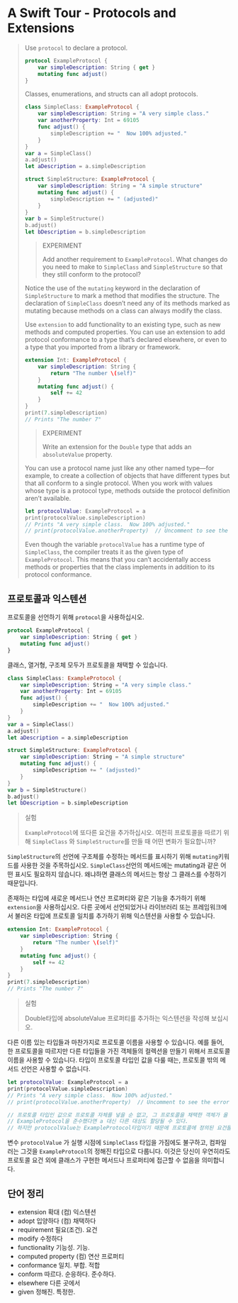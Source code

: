 # A Swift Tour - Protocols and Extensions

> Use `protocol` to declare a protocol.
>
> ``` swift
> protocol ExampleProtocol {
>     var simpleDescription: String { get }
>     mutating func adjust()
> }
> ```
>
> Classes, enumerations, and structs can all adopt protocols.
>
> ``` swift
> class SimpleClass: ExampleProtocol {
>     var simpleDescription: String = "A very simple class."
>     var anotherProperty: Int = 69105
>     func adjust() {
>         simpleDescription += "  Now 100% adjusted."
>     }
> }
> var a = SimpleClass()
> a.adjust()
> let aDescription = a.simpleDescription
> 
> struct SimpleStructure: ExampleProtocol {
>     var simpleDescription: String = "A simple structure"
>     mutating func adjust() {
>         simpleDescription += " (adjusted)"
>     }
> }
> var b = SimpleStructure()
> b.adjust()
> let bDescription = b.simpleDescription
> ```
>
> >  EXPERIMENT
> >
> > Add another requirement to `ExampleProtocol`. What changes do you need to make to `SimpleClass` and `SimpleStructure` so that they still conform to the protocol?
>
> Notice the use of the `mutating` keyword in the declaration of `SimpleStructure` to mark a method that modifies the structure. The declaration of `SimpleClass` doesn’t need any of its methods marked as mutating because methods on a class can always modify the class.
>
> Use `extension` to add functionality to an existing type, such as new methods and computed properties. You can use an extension to add protocol conformance to a type that’s declared elsewhere, or even to a type that you imported from a library or framework.
>
> ``` swift
> extension Int: ExampleProtocol {
>     var simpleDescription: String {
>         return "The number \(self)"
>     }
>     mutating func adjust() {
>         self += 42
>     }
> }
> print(7.simpleDescription)
> // Prints "The number 7"
> ```
>
> > EXPERIMENT
> >
> > Write an extension for the `Double` type that adds an `absoluteValue` property.
>
> You can use a protocol name just like any other named type—for example, to create a collection of objects that have different types but that all conform to a single protocol. When you work with values whose type is a protocol type, methods outside the protocol definition aren’t available.
>
> ``` swift
> let protocolValue: ExampleProtocol = a
> print(protocolValue.simpleDescription)
> // Prints "A very simple class.  Now 100% adjusted."
> // print(protocolValue.anotherProperty)  // Uncomment to see the error
> ```
>
> Even though the variable `protocolValue` has a runtime type of `SimpleClass`, the compiler treats it as the given type of `ExampleProtocol`. This means that you can’t accidentally access methods or properties that the class implements in addition to its protocol conformance.



## 프로토콜과 익스텐션

프로토콜을 선언하기 위해 `protocol`을 사용하십시오.

``` swift
protocol ExampleProtocol {
    var simpleDescription: String { get }
    mutating func adjust()
}
```

클래스, 열거형, 구조체 모두가 프로토콜을 채택할 수 있습니다.

``` swift
class SimpleClass: ExampleProtocol {
    var simpleDescription: String = "A very simple class."
    var anotherProperty: Int = 69105
    func adjust() {
        simpleDescription += "  Now 100% adjusted."
    }
}
var a = SimpleClass()
a.adjust()
let aDescription = a.simpleDescription

struct SimpleStructure: ExampleProtocol {
    var simpleDescription: String = "A simple structure"
    mutating func adjust() {
        simpleDescription += " (adjusted)"
    }
}
var b = SimpleStructure()
b.adjust()
let bDescription = b.simpleDescription
```

> 실험
>
> `ExampleProtocol`에 또다른 요건을 추가하십시오. 여전히 프로토콜을 따르기 위해 `SimpleClass` 와 `SimpleStructure`를 만들 때 어떤 변화가 필요합니까?

`SimpleStructure`의 선언에 구조체를 수정하는 메서드를 표시하기 위해 `mutating`키워드를 사용한 것을 주목하십시오. `SimpleClass`선언의 메서드에는 mutating과 같은 어떤 표시도 필요하지 않습니다. 왜냐하면 클래스의 메서드는 항상 그 클래스를 수정하기 때문입니다.

존재하는 타입에 새로운 메서드나 연산 프로퍼티와 같은 기능을 추가하기 위해 `extension`을 사용하십시오. 다른 곳에서 선언되었거나 라이브러리 또는 프레임워크에서 불러온 타입에 프로토콜 일치를 추가하기 위해 익스텐션을 사용할 수 있습니다.

``` swift
extension Int: ExampleProtocol {
    var simpleDescription: String {
        return "The number \(self)"
    }
    mutating func adjust() {
        self += 42
    }
}
print(7.simpleDescription)
// Prints "The number 7"
```

> 실험
>
> Double타입에 absoluteValue 프로퍼티를 추가하는 익스텐션을 작성해 보십시오.

다른 이름 있는 타입들과 마찬가지로 프로토콜 이름을 사용할 수 있습니다. 예를 들어, 한 프로토콜을 따르지만 다른 타입들을 가진 객체들의 컬렉션을 만들기 위해서 프로토콜 이름을 사용할 수 있습니다. 타입이 프로토콜 타입인 값을 다룰 때는, 프로토콜 밖의 메서드 선언은 사용할 수 없습니다.

``` swift
let protocolValue: ExampleProtocol = a
print(protocolValue.simpleDescription)
// Prints "A very simple class.  Now 100% adjusted."
// print(protocolValue.anotherProperty)  // Uncomment to see the error

// 프로토콜 타입인 값으로 프로토콜 자체를 넣을 순 없고, 그 프로토콜을 채택한 객체가 올 수 있다.
// ExampleProtocol을 준수했다면 a 대신 다른 대상도 할당될 수 있다.
// 하지만 protocolValue는 ExampleProtocol타입이기 때문에 프로토콜에 정의된 요건들만 사용할 수 있다.
```

변수 `protocolValue` 가 실행 시점에 `SimpleClass` 타입을 가짐에도 불구하고, 컴파일러는 그것을 `ExampleProtocol`의 정해진 타입으로 다룹니다. 이것은 당신이 우연히라도 프로토콜 요건 외에 클래스가 구현한 메서드나 프로퍼티에 접근할 수 없음을 의미합니다.



## 단어 정리

- extension 확대 (컴) 익스텐션
- adopt 입양하다 (컴) 채택하다
- requirement 필요(조건). 요건
- modify 수정하다
- functionality 기능성. 기능.
- computed property (컴) 연산 프로퍼티
- conformance 일치. 부합. 적합
- conform 따르다. 순응하다. 준수하다.
- elsewhere 다른 곳에서
- given 정해진. 특정한.